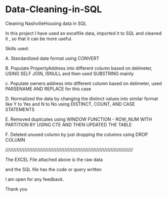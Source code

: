 # Data-Cleaning-in-SQL
Cleaning NashvilleHousing data in SQL

In this project I have used an excelfile data, imported it to SQL and cleaned it , so that it can be more useful.

Skills used: 

A. Standardized date format using CONVERT

B. Populate PropertyAddress into different column based on delimeter, USING SELF JOIN, ISNULL and then used SUBSTRING mainly

c. Populate owners address into different column based on delimeter, used PARSENAME AND REPLACE for this case

D. Normalized the data by changing the distinct values into similar format like Y to Yes and N to No using DISTINCT, COUNT, AND CASE STATEMENTS

E. Removed duplicates using WINDOW FUNCTION - ROW_NUM WITH PARTITION BY USING CTE AND THEN UPDATED THE TABLE

F. Deleted unused column by just dropping the columns using DROP COLUMN

////////////////////////////////////////////////////////////////////////////////

The EXCEL File attached above is the raw data

and the SQL file has the code or query written


I am open for any feedback.

Thank you
